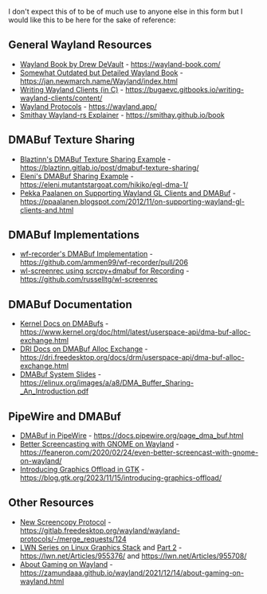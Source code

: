 I don't expect this of to be of much use to anyone else in this form but I would like this to be here for the sake of reference:
## General Wayland Resources
- [Wayland Book by Drew DeVault](https://wayland-book.com/) - https://wayland-book.com/
- [Somewhat Outdated but Detailed Wayland Book](https://jan.newmarch.name/Wayland/index.html) - https://jan.newmarch.name/Wayland/index.html
- [Writing Wayland Clients (in C)](https://bugaevc.gitbooks.io/writing-wayland-clients/content/) - https://bugaevc.gitbooks.io/writing-wayland-clients/content/
- [Wayland Protocols](https://wayland.app/) - https://wayland.app/
- [Smithay Wayland-rs Explainer](https://smithay.github.io/book) - https://smithay.github.io/book

## DMABuf Texture Sharing
- [Blaztinn's DMABuf Texture Sharing Example](https://blaztinn.gitlab.io/post/dmabuf-texture-sharing/) - https://blaztinn.gitlab.io/post/dmabuf-texture-sharing/
- [Eleni's DMABuf Sharing Example](https://eleni.mutantstargoat.com/hikiko/egl-dma-1/) - https://eleni.mutantstargoat.com/hikiko/egl-dma-1/
- [Pekka Paalanen on Supporting Wayland GL Clients and DMABuf](https://ppaalanen.blogspot.com/2012/11/on-supporting-wayland-gl-clients-and.html) - https://ppaalanen.blogspot.com/2012/11/on-supporting-wayland-gl-clients-and.html

## DMABuf Implementations
- [wf-recorder's DMABuf Implementation](https://github.com/ammen99/wf-recorder/pull/206) - https://github.com/ammen99/wf-recorder/pull/206
- [wl-screenrec using scrcpy+dmabuf for Recording](https://github.com/russelltg/wl-screenrec) - https://github.com/russelltg/wl-screenrec

## DMABuf Documentation
- [Kernel Docs on DMABufs](https://www.kernel.org/doc/html/latest/userspace-api/dma-buf-alloc-exchange.html) - https://www.kernel.org/doc/html/latest/userspace-api/dma-buf-alloc-exchange.html
- [DRI Docs on DMABuf Alloc Exchange](https://dri.freedesktop.org/docs/drm/userspace-api/dma-buf-alloc-exchange.html) - https://dri.freedesktop.org/docs/drm/userspace-api/dma-buf-alloc-exchange.html
- [DMABuf System Slides](https://elinux.org/images/a/a8/DMA_Buffer_Sharing-_An_Introduction.pdf) - https://elinux.org/images/a/a8/DMA_Buffer_Sharing-_An_Introduction.pdf

## PipeWire and DMABuf
- [DMABuf in PipeWire](https://docs.pipewire.org/page_dma_buf.html) - https://docs.pipewire.org/page_dma_buf.html
- [Better Screencasting with GNOME on Wayland](https://feaneron.com/2020/02/24/even-better-screencast-with-gnome-on-wayland/) - https://feaneron.com/2020/02/24/even-better-screencast-with-gnome-on-wayland/
- [Introducing Graphics Offload in GTK](https://blog.gtk.org/2023/11/15/introducing-graphics-offload/) - https://blog.gtk.org/2023/11/15/introducing-graphics-offload/

## Other Resources
- [New Screencopy Protocol](https://gitlab.freedesktop.org/wayland/wayland-protocols/-/merge_requests/124) - https://gitlab.freedesktop.org/wayland/wayland-protocols/-/merge_requests/124
- [LWN Series on Linux Graphics Stack](https://lwn.net/Articles/955376/) and [Part 2](https://lwn.net/Articles/955708/) - https://lwn.net/Articles/955376/ and https://lwn.net/Articles/955708/
- [About Gaming on Wayland](https://zamundaaa.github.io/wayland/2021/12/14/about-gaming-on-wayland.html) - https://zamundaaa.github.io/wayland/2021/12/14/about-gaming-on-wayland.html